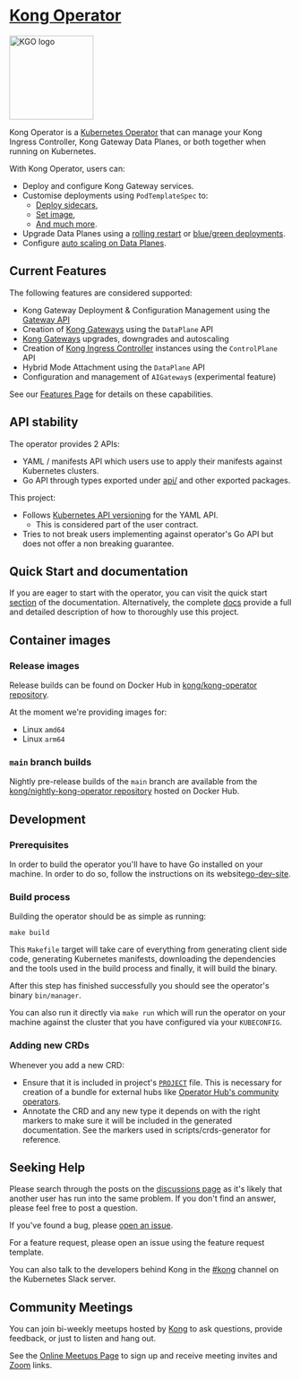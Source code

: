 # [Kong Operator][docs]

<img src="./logo/logo.png" alt="KGO logo" title="Kong Operator" height="150" width="150" />

Kong Operator is a [Kubernetes Operator][operator-concept] that can manage
your Kong Ingress Controller, Kong Gateway Data Planes, or both together when running
on Kubernetes.

With Kong Operator, users can:

* Deploy and configure Kong Gateway services.
* Customise deployments using `PodTemplateSpec` to:
  * [Deploy sidecars][docs_sidecar],
  * [Set image][docs_dataplane_image],
  * [And much more][docs_podtemplatespec].
* Upgrade Data Planes using a [rolling restart][docs_upgrade_rolling] or [blue/green deployments][docs_upgrade_bg].
* Configure [auto scaling on Data Planes][docs_autoscaling].

[docs_sidecar]: https://developer.konghq.com/operator/dataplanes/how-to/deploy-sidecars/
[docs_dataplane_image]: https://developer.konghq.com/operator/dataplanes/how-to/set-dataplane-image/
[docs_podtemplatespec]: https://developer.konghq.com/operator/dataplanes/reference/podtemplatespec/
[docs_upgrade_rolling]: https://developer.konghq.com/operator/dataplanes/upgrade/gateway/rolling/
[docs_upgrade_bg]: https://developer.konghq.com/operator/dataplanes/upgrade/gateway/blue-green/
[docs_autoscaling]: https://developer.konghq.com/operator/dataplanes/reference/autoscale-workloads/

## Current Features

The following features are considered supported:

* Kong Gateway Deployment & Configuration Management using the [Gateway API][gwapi]
* Creation of [Kong Gateways][konggw] using the `DataPlane` API
* [Kong Gateways][konggw] upgrades, downgrades and autoscaling
* Creation of [Kong Ingress Controller][kic] instances using the `ControlPlane` API
* Hybrid Mode Attachment using the `DataPlane` API
* Configuration and management of `AIGateway`s (experimental feature)

See our [Features Page](/FEATURES.md) for details on these capabilities.

## API stability

The operator provides 2 APIs:

* YAML / manifests API which users use to apply their manifests against Kubernetes clusters.
* Go API through types exported under [api/](https://github.com/kong/kong-operator/tree/main/api)
  and other exported packages.

This project:

* Follows [Kubernetes API versioning][k8s_api_versioning] for the YAML API.
  * This is considered part of the user contract.
* Tries to not break users implementing against operator's Go API but does not
  offer a non breaking guarantee.

[k8s_api_versioning]: https://kubernetes.io/docs/reference/using-api/#api-versioning

## Quick Start and documentation

If you are eager to start with the operator, you can visit the quick start [section][docsqs]
of the documentation. Alternatively, the complete [docs][docs] provide a full and
detailed description of how to thoroughly use this project.

## Container images

### Release images

Release builds can be found on Docker Hub in [kong/kong-operator repository][dockerhub-ko].

At the moment we're providing images for:

* Linux `amd64`
* Linux `arm64`

[dockerhub-ko]: https://hub.docker.com/r/kong/kong-operator

### `main` branch builds

Nightly pre-release builds of the `main` branch are available from the
[kong/nightly-kong-operator repository][dockerhub-ko-nightly] hosted on Docker Hub.

[dockerhub-ko-nightly]: https://hub.docker.com/r/kong/nightly-kong-operator

## Development

### Prerequisites

In order to build the operator you'll have to have Go installed on your machine.
In order to do so, follow the instructions on its website[go-dev-site].

### Build process

Building the operator should be as simple as running:

```console
make build
```

This `Makefile` target will take care of everything from generating client side code,
generating Kubernetes manifests, downloading the dependencies and the tools used
in the build process and finally, it will build the binary.

After this step has finished successfully you should see the operator's binary `bin/manager`.

You can also run it directly via `make run` which will run the operator on your
machine against the cluster that you have configured via your `KUBECONFIG`.

### Adding new CRDs

Whenever you add a new CRD:

* Ensure that it is included in project's [`PROJECT`](./PROJECT) file. This is necessary for creation of
  a bundle for external hubs like [Operator Hub's community operators][community-operators].
* Annotate the CRD and any new type it depends on with the right markers to make sure it will be included
  in the generated documentation. See the markers used in scripts/crds-generator for reference.

[community-operators]: https://github.com/k8s-operatorhub/community-operators/

## Seeking Help

Please search through the posts on the [discussions page][disc] as it's likely
that another user has run into the same problem. If you don't find an answer,
please feel free to post a question.

If you've found a bug, please [open an issue][issues].

For a feature request, please open an issue using the feature request template.

You can also talk to the developers behind Kong in the [#kong][slack] channel on
the Kubernetes Slack server.

## Community Meetings

You can join bi-weekly meetups hosted by [Kong][kong] to ask questions, provide
feedback, or just to listen and hang out.

See the [Online Meetups Page][kong-meet] to sign up and receive meeting invites
and [Zoom][zoom] links.

[kong]:https://konghq.com
[konggw]:https://github.com/kong/kong
[kic]:https://github.com/kong/kubernetes-ingress-controller
[gwapi]:https://github.com/kubernetes-sigs/gateway-api
[go-dev-site]: https://go.dev/
[disc]:https://github.com/kong/kong-operator/discussions
[issues]:https://github.com/kong/kong-operator/issues
[slack]:https://kubernetes.slack.com/messages/kong
[kong-meet]:https://konghq.com/online-meetups/
[zoom]:https://zoom.us
[docs]:https://developer.konghq.com/operator/
[docsqs]:https://developer.konghq.com/operator/dataplanes/get-started/kic/install/
[operator-concept]:https://kubernetes.io/docs/concepts/extend-kubernetes/operator/
